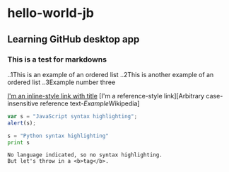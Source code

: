 # hello-world-jb
## Learning GitHub desktop app
### This is a test for markdowns

..1This is an example of an ordered list
..2This is another example of an ordered list
..3Example number three

[I'm an inline-style link with title](https://www.google.com "Google's Homepage")
[I'm a reference-style link][Arbitrary case-insensitive reference text-*Example*Wikipedia]


```javascript
var s = "JavaScript syntax highlighting";
alert(s);
```
 
```python
s = "Python syntax highlighting"
print s
```
 
```
No language indicated, so no syntax highlighting. 
But let's throw in a <b>tag</b>.
```

